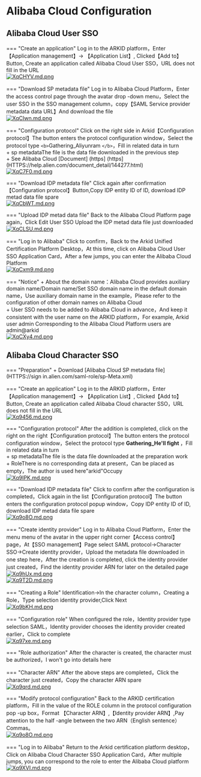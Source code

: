# Alibaba Cloud Configuration

## Alibaba Cloud User SSO

=== "Create an application"
    Log in to the ARKID platform，Enter【Application management】-> 【Application List】, Clicked【Add to】Button, Create an application called Alibaba Cloud User SSO，URL does not fill in the URL<br/>
    [![XqCHYV.md.png](https://s1.ax1x.com/2022/06/17/XqCHYV.md.png)](https://imgtu.com/i/XqCHYV)

=== "Download SP metadata file"
    Log in to Alibaba Cloud Platform，Enter the access control page through the avatar drop -down menu，Select the user SSO in the SSO management column，copy【SAML Service provider metadata data URL】And download the file<br/>
    [![XqCIwn.md.png](https://s1.ax1x.com/2022/06/17/XqCIwn.md.png)](https://imgtu.com/i/XqCIwn)

=== "Configuration protocol"
    Click on the right side in Arkid【Configuration protocol】The button enters the protocol configuration window，Select the protocol type `<b>`Gathering_Aliyunram `</b>`，Fill in related data in turn<br/>
    + sp metadataThe file is the data file downloaded in the previous step<br/>
    + See Alibaba Cloud [Document] (https] (https] (HTTPS://help.alien.com/document_detail/144277.html)<br/>
    [![XqC7F0.md.png](https://s1.ax1x.com/2022/06/17/XqC7F0.md.png)](https://imgtu.com/i/XqC7F0)

=== "Download IDP metadata file"
    Click again after confirmation【Configuration protocol】Button,Copy IDP entity ID of ID, download IDP metad data file spare<br/>
    [![XqCbWT.md.png](https://s1.ax1x.com/2022/06/17/XqCbWT.md.png)](https://imgtu.com/i/XqCbWT)

=== "Upload IDP metad data file"
    Back to the Alibaba Cloud Platform page again，Click Edit User SSO Upload the IDP metad data file just downloaded<br/>
    [![XqCLSU.md.png](https://s1.ax1x.com/2022/06/17/XqCLSU.md.png)](https://imgtu.com/i/XqCLSU)

=== "Log in to Alibaba"
    Click to confirm，Back to the Arkid Unified Certification Platform Desktop，At this time, click on Alibaba Cloud User SSO Application Card，After a few jumps, you can enter the Alibaba Cloud Platform<br/>
    [![XqCxm9.md.png](https://s1.ax1x.com/2022/06/17/XqCxm9.md.png)](https://imgtu.com/i/XqCxm9)

=== "Notice"
    + About the domain name：Alibaba Cloud provides auxiliary domain name/Domain name/Set SSO domain name in the default domain name，Use auxiliary domain name in the example，Please refer to the configuration of other domain names on Alibaba Cloud<br/>
    + User SSO needs to be added to Alibaba Cloud in advance，And keep it consistent with the user name on the ARKID platform，For example, Arkid user admin Corresponding to the Alibaba Cloud Platform users are admin@arkid<br/>
    [![XqCXy4.md.png](https://s1.ax1x.com/2022/06/17/XqCXy4.md.png)](https://imgtu.com/i/XqCXy4)

## Alibaba Cloud Character SSO

=== "Preparation"
    + Download [Alibaba Cloud SP metadata file] (HTTPS://sign in.alien.com/saml-role/sp-Meta.xml)

=== "Create an application"
    Log in to the ARKID platform，Enter【Application management】-> 【Application List】, Clicked【Add to】Button, Create an application called Alibaba Cloud character SSO，URL does not fill in the URL<br/>
    [![Xq9456.md.png](https://s1.ax1x.com/2022/06/17/Xq9456.md.png)](https://imgtu.com/i/Xq9456)

=== "Configuration protocol"
    After the addition is completed, click on the right on the right【Configuration protocol】The button enters the protocol configuration window，Select the protocol type <b>Gathering_He'll fight </b>，Fill in related data in turn<br/>
        + sp metadataThe file is the data file downloaded at the preparation work<br/>
        + RoleThere is no corresponding data at present，Can be placed as empty，The author is used here"arkid"Occupy<br/>
    [![Xq9IPK.md.png](https://s1.ax1x.com/2022/06/17/Xq9IPK.md.png)](https://imgtu.com/i/Xq9IPK)

=== "Download IDP metadata file"
    Click to confirm after the configuration is completed，Click again in the list【Configuration protocol】The button enters the configuration protocol popup window，Copy IDP entity ID of ID, download IDP metad data file spare<br/>
    [![Xq9o8O.md.png](https://s1.ax1x.com/2022/06/17/Xq9o8O.md.png)](https://imgtu.com/i/Xq9o8O)

=== "Create identity provider"
    Log in to Alibaba Cloud Platform，Enter the menu menu of the avatar in the upper right corner【Access control】page，At【SSO management】Page select SAML protocol->Character SSO->Create identity provider，Upload the metadata file downloaded in one step here，After the creation is completed, click the identity provider just created，Find the identity provider ARN for later on the detailed page<br/>
    [![Xq9hUx.md.png](https://s1.ax1x.com/2022/06/17/Xq9hUx.md.png)](https://imgtu.com/i/Xq9hUx)<br/>
    [![Xq9T2D.md.png](https://s1.ax1x.com/2022/06/17/Xq9T2D.md.png)](https://imgtu.com/i/Xq9T2D)

=== "Creating a Role"
    Identification->In the character column，Creating a Role，Type selection identity provider,Click Next<br/>
    [![Xq9bKH.md.png](https://s1.ax1x.com/2022/06/17/Xq9bKH.md.png)](https://imgtu.com/i/Xq9bKH)

=== "Configuration role"
    When configured the role，Identity provider type selection SAML，Identity provider chooses the identity provider created earlier，Click to complete<br/>
    [![Xq97xe.md.png](https://s1.ax1x.com/2022/06/17/Xq97xe.md.png)](https://imgtu.com/i/Xq97xe)

=== "Role authorization"
    After the character is created, the character must be authorized，I won't go into details here

=== "Character ARN"
    After the above steps are completed，Click the character just created，Copy the character ARN spare<br/>
    [![Xq9qrd.md.png](https://s1.ax1x.com/2022/06/17/Xq9qrd.md.png)](https://imgtu.com/i/Xq9qrd)

=== "Modify protocol configuration"
    Back to the ARKID certification platform，Fill in the value of the ROLE column in the protocol configuration pop -up box，Format 【Character ARN】,【Identity provider ARN】,Pay attention to the half -angle between the two ARN（English sentence）Commas。<br/>
    [![Xq9o8O.md.png](https://s1.ax1x.com/2022/06/17/Xq9o8O.md.png)](https://imgtu.com/i/Xq9o8O)
  
=== "Log in to Alibaba"
    Return to the Arkid certification platform desktop，Click on Alibaba Cloud Character SSO Application Card，After multiple jumps, you can correspond to the role to enter the Alibaba Cloud platform<br/>
    [![Xq9XVI.md.png](https://s1.ax1x.com/2022/06/17/Xq9XVI.md.png)](https://imgtu.com/i/Xq9XVI)

